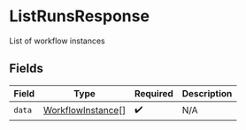 # ListRunsResponse

List of workflow instances


## Fields

| Field                                                         | Type                                                          | Required                                                      | Description                                                   |
| ------------------------------------------------------------- | ------------------------------------------------------------- | ------------------------------------------------------------- | ------------------------------------------------------------- |
| `data`                                                        | [WorkflowInstance](../../models/shared/workflowinstance.md)[] | :heavy_check_mark:                                            | N/A                                                           |